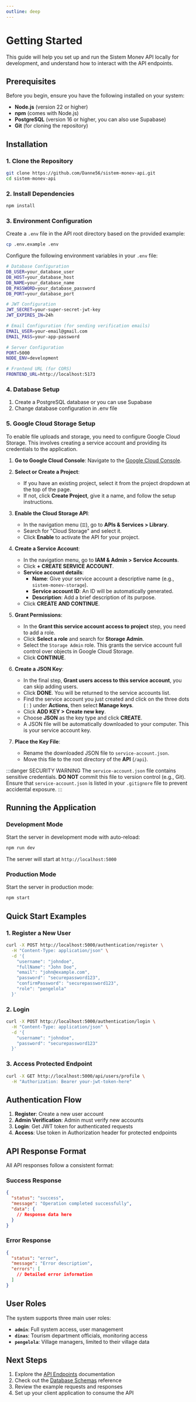 ```yaml
---
outline: deep
---
```


# Getting Started

This guide will help you set up and run the Sistem Monev API locally for development, and understand how to interact with the API endpoints.

## Prerequisites

Before you begin, ensure you have the following installed on your system:

- **Node.js** (version 22 or higher)
- **npm** (comes with Node.js)
- **PostgreSQL** (version 16 or higher, you can also use Supabase)
- **Git** (for cloning the repository)

## Installation

### 1. Clone the Repository

```bash
git clone https://github.com/Danne56/sistem-monev-api.git
cd sistem-monev-api
```

### 2. Install Dependencies

```bash
npm install
```

### 3. Environment Configuration

Create a `.env` file in the API root directory based on the provided example:

```bash
cp .env.example .env
```

Configure the following environment variables in your `.env` file:

```bash
# Database Configuration
DB_USER=your_database_user
DB_HOST=your_database_host
DB_NAME=your_database_name
DB_PASSWORD=your_database_password
DB_PORT=your_database_port

# JWT Configuration
JWT_SECRET=your-super-secret-jwt-key
JWT_EXPIRES_IN=24h

# Email Configuration (for sending verification emails)
EMAIL_USER=your-email@gmail.com
EMAIL_PASS=your-app-password

# Server Configuration
PORT=5000
NODE_ENV=development

# Frontend URL (for CORS)
FRONTEND_URL=http://localhost:5173
```

### 4. Database Setup

1. Create a PostgreSQL database or you can use Supabase
2. Change database configuration in .env file

### 5. Google Cloud Storage Setup

To enable file uploads and storage, you need to configure Google Cloud Storage. This involves creating a service account and providing its credentials to the application.

1. **Go to Google Cloud Console**:
   Navigate to the [Google Cloud Console](https://console.cloud.google.com/).

2. **Select or Create a Project**:

   - If you have an existing project, select it from the project dropdown at the top of the page.
   - If not, click **Create Project**, give it a name, and follow the setup instructions.

3. **Enable the Cloud Storage API**:

   - In the navigation menu (`☰`), go to **APIs & Services > Library**.
   - Search for "Cloud Storage" and select it.
   - Click **Enable** to activate the API for your project.

4. **Create a Service Account**:

   - In the navigation menu, go to **IAM & Admin > Service Accounts**.
   - Click **+ CREATE SERVICE ACCOUNT**.
   - **Service account details**:
     - **Name**: Give your service account a descriptive name (e.g., `sistem-monev-storage`).
     - **Service account ID**: An ID will be automatically generated.
     - **Description**: Add a brief description of its purpose.
   - Click **CREATE AND CONTINUE**.

5. **Grant Permissions**:

   - In the **Grant this service account access to project** step, you need to add a role.
   - Click **Select a role** and search for **Storage Admin**.
   - Select the `Storage Admin` role. This grants the service account full control over objects in Google Cloud Storage.
   - Click **CONTINUE**.

6. **Create a JSON Key**:

   - In the final step, **Grant users access to this service account**, you can skip adding users.
   - Click **DONE**. You will be returned to the service accounts list.
   - Find the service account you just created and click on the three dots (`⋮`) under **Actions**, then select **Manage keys**.
   - Click **ADD KEY > Create new key**.
   - Choose **JSON** as the key type and click **CREATE**.
   - A JSON file will be automatically downloaded to your computer. This is your service account key.

7. **Place the Key File**:
   - Rename the downloaded JSON file to `service-account.json`.
   - Move this file to the root directory of the **API** (`/api`).

:::danger SECURITY WARNING
The `service-account.json` file contains sensitive credentials. **DO NOT** commit this file to version control (e.g., Git). Ensure that `service-account.json` is listed in your `.gitignore` file to prevent accidental exposure.
:::

## Running the Application

### Development Mode

Start the server in development mode with auto-reload:

```bash
npm run dev
```

The server will start at `http://localhost:5000`

### Production Mode

Start the server in production mode:

```bash
npm start
```

## Quick Start Examples

### 1. Register a New User

```bash
curl -X POST http://localhost:5000/authentication/register \
  -H "Content-Type: application/json" \
  -d '{
    "username": "johndoe",
    "fullName": "John Doe",
    "email": "john@example.com",
    "password": "securepassword123",
    "confirmPassword": "securepassword123",
    "role": "pengelola"
  }'
```

### 2. Login

```bash
curl -X POST http://localhost:5000/authentication/login \
  -H "Content-Type: application/json" \
  -d '{
    "username": "johndoe",
    "password": "securepassword123"
  }'
```

### 3. Access Protected Endpoint

```bash
curl -X GET http://localhost:5000/api/users/profile \
  -H "Authorization: Bearer your-jwt-token-here"
```

## Authentication Flow

1. **Register**: Create a new user account
2. **Admin Verification**: Admin must verify new accounts
3. **Login**: Get JWT token for authenticated requests
4. **Access**: Use token in Authorization header for protected endpoints

## API Response Format

All API responses follow a consistent format:

### Success Response

```json
{
  "status": "success",
  "message": "Operation completed successfully",
  "data": {
    // Response data here
  }
}
```

### Error Response

```json
{
  "status": "error",
  "message": "Error description",
  "errors": [
    // Detailed error information
  ]
}
```

## User Roles

The system supports three main user roles:

- **`admin`**: Full system access, user management
- **`dinas`**: Tourism department officials, monitoring access
- **`pengelola`**: Village managers, limited to their village data

## Next Steps

1. Explore the [API Endpoints](/endpoints/auth-register) documentation
2. Check out the [Database Schemas](/schemas/users) reference
3. Review the example requests and responses
4. Set up your client application to consume the API
